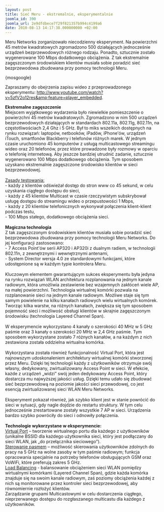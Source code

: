```yaml
---
layout: post
title: Sieć Meru - ekstremalnie, eksperymentalnie
joomla_id: 390
joomla_url: 2e9dfdbece7f29f821357b994c4199a6
date: 2010-08-13 14:17:38.000000000 +02:00
---
```

Meru Networks zorganizowało niecodzienny eksperyment. Na powierzchni 45 metr&oacute;w kwadratowych zgromadzono 500 działających jednocześnie urządzeń bezprzewodowych r&oacute;żnego rodzaju. Ponadto, sztucznie zostało wygenerowane 100 Mbps dodatkowego obciążenia. Z tak ekstremalnie zagęszczonym środowiskiem klient&oacute;w musiała sobie poradzić sieć bezprzewodowa zbudowana przy pomocy technologii Meru.<p>{mosgoogle}</p><p>Zapraszamy do obejrzenia zapisu wideo z przeprowadzonego eksperymentu: <a href="http://www.youtube.com/watch?v=5zfV2o12res&amp;feature=player_embedded" target="_blank">http://www.youtube.com/watch?v=5zfV2o12res&amp;feature=player_embedded</a>.</p><p><strong>Ekstremalne zagęszczenie</strong><br />Miejscem wyjątkowego wydarzenia było niewielkie pomieszczenie o powierzchni 45 metr&oacute;w kwadratowych. Zgromadzono w nim 500 urządzeń bezprzewodowych działających w standardach 802.11a, 802.11g, 802.11n, na częstotliwościach 2,4 Ghz i 5 GHz. Był to miks wszelkich dostępnych na rynku rozwiązań: laptop&oacute;w, netbook&oacute;w, iPad&oacute;w, iPhone&#39;&oacute;w, urządzeń iTouch, smartfon&oacute;w Blackberry i telefon&oacute;w r&oacute;żnych marek. W jednym czasie uruchomiono 45 komputer&oacute;w z usługą multicastowego streamingu wideo oraz 20 telefon&oacute;w, przez kt&oacute;re prowadzone były rozmowy w oparciu o telefonię internetową. Aby jeszcze bardziej utrudnić zadanie, sztucznie wygenerowano 100 Mbps dodatkowego obciążenia. Tym sposobem uzyskano ekstremalnie zagęszczone środowisko klient&oacute;w w sieci bezprzewodowej.<br /><br /><u>Zasady testowania:</u><br />- każdy z klient&oacute;w odświeżał dostęp do stron www co 45 sekund, w celu uzyskania ciągłego dostępu do sieci,<br />- każdy z 45 klient&oacute;w Multicast w czasie rzeczywistym subskrybował usługę dostępu do streamingu wideo o przepustowości 1 Mbps,<br />- każdy z 20 klient&oacute;w telefonicznych wykonywał połączenia klient-klient podczas testu,<br />- 100 Mbps stałego, dodatkowego obciążenia sieci.<br /><br /><strong>Magiczna technologia</strong><br />Z tak zagęszczonym środowiskiem klient&oacute;w musiała sobie poradzić sieć bezprzewodowa zbudowana przy pomocy technologii Meru Networks. Do jej konfiguracji zastosowano:<br />- 7 Access Point&#39;&oacute;w serii AP320 i AP320i z dualnym radiem, w technologii 802.11n, z zewnętrznymi i wewnętrznymi antenami,<br />- System Director wersja 4.0 ze standardowymi funkcjami, kt&oacute;re udostępnione są w każdym typie kontrolera Meru.<br /><br />Kluczowym elementem gwarantującym sukces eksperymentu była jedyna na rynku rozwiązań WLAN architektura rozplanowania na jednym kanale radiowym, kt&oacute;ra umożliwia zestawienie bez wzajemnych zakł&oacute;ceń wiele AP, na małej powierzchni. Technologia wirtualnej kom&oacute;rki pozwala na rozplanowanie sieci na jednym kanale radiowym. Możliwe staje się tym samym powielenie na kilku kanałach radiowych wielu wirtualnych kom&oacute;rek. Tworząc kilka warstw, na r&oacute;żnych kanałach, zwiększa się tym sposobem pojemność sieci i możliwość obsługi klient&oacute;w w skrajnie zagęszczonym środowisku (technologia Layered Channel Span).<br /><br />W eksperymencie wykorzystano 4 kanały o szerokości 40 MHz w 5 GHz paśmie oraz 3 kanały o szerokości 20 MHz w 2,4 GHz paśmie. Tym sposobem wykorzystane zostało 7 r&oacute;żnych kanał&oacute;w, a na każdym z nich zestawiona została oddzielna wirtualna kom&oacute;rka.<br /><br />Wykorzystana została r&oacute;wnież funkcjonalność Virtual Port, kt&oacute;ra jest najnowszym udoskonaleniem architektury wirtualnej kom&oacute;rki stworzonej przez Meru. Dzięki tej technologii każdy z użytkownik&oacute;w otrzymuje sw&oacute;j własny, dedykowany, zwirtualizowany Access Point w sieci. W efekcie, każde z urządzeń &bdquo;widzi&rdquo; sw&oacute;j jeden dedykowany Access Point, kt&oacute;ry dostarcza mu najwyższej jakości usług. Dzięki temu udało się zbudować sieć bezprzewodową na poziomie jakości sieci przewodowej, co jest esencją zwirtualizowanej sieci WLAN Meru Networks.<br /><br />Eksperyment pokazał r&oacute;wnież, jak szybko klient jest w stanie powr&oacute;cić do sieci w sytuacji, gdy nagle dojdzie do restartu struktury. W tym celu jednocześnie zrestartowane zostały wszystkie 7 AP w sieci. Urządzenia bardzo szybko powr&oacute;ciły do sieci i odnowiły połączenia.<br /><br /><strong>Technologie wykorzystane w eksperymencie:</strong><br /><u>Virtual Port</u> &ndash; tworzenie wirtualnego portu dla każdego z użytkownik&oacute;w (unikalne BSSID dla każdego użytkownika sieci, kt&oacute;ry jest podłączany do sieci WLAN, jak &bdquo;do przełącznika sieciowego&rdquo;).<br /><u>Sterowanie pasmem</u> &ndash; możliwość skierowania użytkownik&oacute;w zdolnych do pracy na 5 GHz na wolne zasoby w tym paśmie radiowym; funkcja opracowania specjalnie na potrzeby telefon&oacute;w obsługujących GSM oraz VoWiFi, kt&oacute;re preferują zakres 5 GHz.<br /><u>Load Balancing</u> - balansowanie obciążeniem sieci WLAN pomiędzy wirtualnymi kom&oacute;rkami (Layered Channel Span), gdzie każda kom&oacute;rka znajduje się na swoim kanale radiowym, zaś poziomy obciążenia każdej z nich są monitorowane przez kontroler sieci bezprzewodowej, aby r&oacute;wnomiernie rozłożyć klient&oacute;w.<br />Zarządzanie grupami Multicastowymi w celu dostarczenia ciągłego, nieprzerwanego dostępu do rozgłaszanego multicastu dla każdego z użytkownik&oacute;w.</p>
